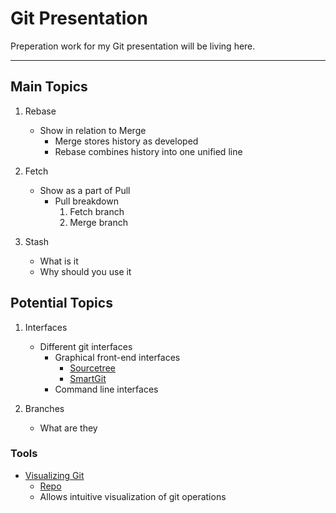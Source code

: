 # Git Presentation

Preperation work for my Git presentation will be living here.

---

## Main Topics

1. Rebase
    - Show in relation to Merge
        - Merge stores history as developed
        - Rebase combines history into one unified line

2. Fetch
    - Show as a part of Pull
        - Pull breakdown
            1. Fetch branch
            2. Merge branch

3. Stash
    - What is it
    - Why should you use it

## Potential Topics

1. Interfaces
    - Different git interfaces
        - Graphical front-end interfaces
            - [Sourcetree](https://www.sourcetreeapp.com/)
            - [SmartGit](https://www.syntevo.com/smartgit/)
        - Command line interfaces

2. Branches
    - What are they

### Tools

- [Visualizing Git](http://git-school.github.io/visualizing-git/)
    - [Repo](https://github.com/git-school/visualizing-git)
    - Allows intuitive visualization of git operations

